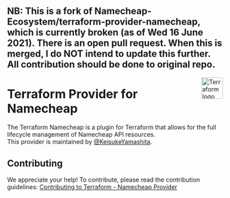 ## NB: This is a fork of Namecheap-Ecosystem/terraform-provider-namecheap, which is currently broken (as of Wed 16 June 2021). There is an open pull request. When this is merged, I do NOT intend to update this further. All contribution should be done to original repo.

<a href="https://terraform.io">
    <img src="https://cdn.rawgit.com/hashicorp/terraform-website/master/content/source/assets/images/logo-hashicorp.svg" alt="Terraform logo" title="Terraform" align="right" height="50" />
</a>

# Terraform Provider for Namecheap

The Terraform Namecheap is a plugin for Terraform that allows for the full lifecycle management of Namecheap API resources.   
This provider is maintained by [@KeisukeYamashita](https://github.com/KeisukeYamashita).

## Contributing

We appreciate your help!
To contribute, please read the contribution guidelines: [Contributing to Terraform - Namecheap Provider](./CONTRIBUTING.md)
